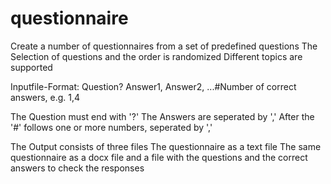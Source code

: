 # questionnaire
Create a number of questionnaires from a set of predefined questions
The Selection of questions and the order is randomized
Different topics are supported

Inputfile-Format:
Question? Answer1, Answer2, ...#Number of correct answers, e.g. 1,4

The Question must end with '?' 
The Answers are seperated by ','
After the '#' follows one or more numbers, seperated by ','

The Output consists of three files
The questionnaire as a text file
The same questionnaire as a docx file
and a file with the questions and the correct answers to check the responses
